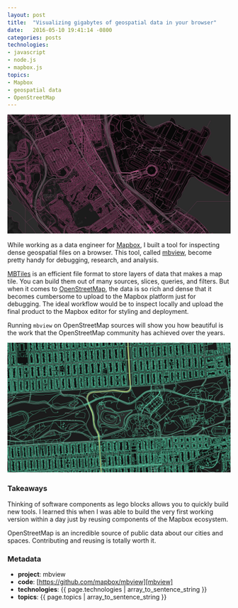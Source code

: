 ```yaml
---
layout: post
title:  "Visualizing gigabytes of geospatial data in your browser"
date:   2016-05-10 19:41:14 -0800
categories: posts
technologies:
- javascript
- node.js
- mapbox.js
topics:
- Mapbox
- geospatial data
- OpenStreetMap
---
```


![visualizing geospatial data](/public/img/mbview-1.jpg)

While working as a data engineer for [Mapbox](https://www.mapbox.com/), I built a tool for inspecting dense geospatial files on a browser. This tool, called [mbview][mbview], become pretty handy for debugging, research, and analysis.

[MBTiles](https://docs.mapbox.com/help/glossary/mbtiles/) is an efficient file format to store layers of data that makes a map tile. You can build them out of many sources, slices, queries, and filters. But when it comes to [OpenStreetMap][OSM], the data is so rich and dense that it becomes cumbersome to upload to the Mapbox platform just for debugging. The ideal workflow would be to inspect locally and upload the final product to the Mapbox editor for styling and deployment.

Running `mbview` on OpenStreetMap sources will
show you how beautiful is the work that the OpenStreetMap
community has achieved over the years.

![rich and dense](/public/img/mbview-2.jpg)

### Takeaways

Thinking of software components as lego blocks allows you to quickly build new tools. I learned this when I was able to build the very first working version within a day just by reusing components of the Mapbox ecosystem.

OpenStreetMap is an incredible source of public data about our cities and spaces. Contributing and reusing is totally worth it.

### Metadata

- **project**: mbview
- **code**: [https://github.com/mapbox/mbview][mbview]
- **technologies**: {{ page.technologies | array_to_sentence_string }}
- **topics**: {{ page.topics | array_to_sentence_string }}

[OSM]: https://www.openstreetmap.org/
[mbview]: https://github.com/mapbox/mbview
